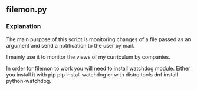 ##  filemon.py
### Explanation

The main purpose of this script is monitoring changes of a file passed as an argument and send
a notification to the user by mail. 

I mainly use it to monitor the views of my curriculum by companies.


In order for filemon to work you will need to install watchdog module. Either 
you install it with pip pip install watchdog or with distro tools dnf install python-watchdog.



